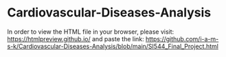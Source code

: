 # Cardiovascular-Diseases-Analysis

In order to view the HTML file in your browser, please visit: https://htmlpreview.github.io/ and paste the link: https://github.com/i-a-m-s-k/Cardiovascular-Diseases-Analysis/blob/main/SI544_Final_Project.html


